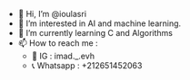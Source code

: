 - 👋 Hi, I’m @ioulasri
- 👀 I’m interested in AI and machine learning.
- 🌱 I’m currently learning C and Algorithms
- 📫 How to reach me :
  - 📸 IG : imad._.evh
  - 📞 Whatsapp : +212651452063
<!---
ioulasri/ioulasri is a ✨ special ✨ repository because its `README.md` (this file) appears on your GitHub profile.
You can click the Preview link to take a look at your changes.
--->

